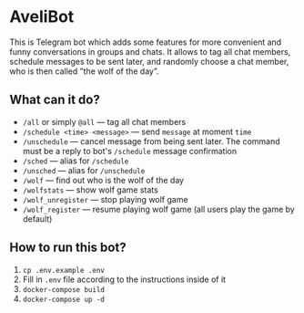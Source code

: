 # AveliBot

This is Telegram bot which adds some features for more convenient and funny conversations in groups and chats. 
It allows to tag all chat members, schedule messages to be sent later, and randomly choose a chat member, who is then called ”the wolf of the day”.

## What can it do?
* `/all` or simply `@all` &mdash; tag all chat members
* `/schedule <time> <message>` &mdash; send `message` at moment `time`
* `/unschedule` &mdash; cancel message from being sent later. The command must be a reply to bot's `/schedule` message confirmation
* `/sched` &mdash; alias for `/schedule`
* `/unsched` &mdash; alias for `/unschedule`
* `/wolf` &mdash; find out who is the wolf of the day
* `/wolfstats` &mdash; show wolf game stats
* `/wolf_unregister` &mdash; stop playing wolf game
* `/wolf_register` &mdash; resume playing wolf game (all users play the game by default)

## How to run this bot?
1. `cp .env.example .env` 
2. Fill in `.env` file according to the instructions inside of it
3. `docker-compose build`
4. `docker-compose up -d`
